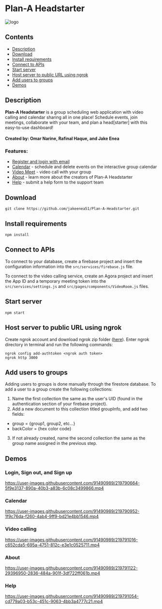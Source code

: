 # Plan-A Headstarter
![logo](https://user-images.githubusercontent.com/91490989/219719756-3a0e7247-13c6-4b8c-8073-bd2e38ea3611.png)

## Contents
- [Description](https://github.com/omar-narine/Plan-A-Headstarter#description)
- [Download](https://github.com/omar-narine/Plan-A-Headstarter#download)
- [Install requirements](https://github.com/omar-narine/Plan-A-Headstarter#install-requirements)
- [Connect to APIs](https://github.com/omar-narine/Plan-A-Headstarter#connect-to-apis)
- [Start server](https://github.com/omar-narine/Plan-A-Headstarter#start-server)
- [Host server to public URL using ngrok](https://github.com/omar-narine/Plan-A-Headstarter#host-server-to-public-url-using-ngrok)
- [Add users to groups](https://github.com/omar-narine/Plan-A-Headstarter#add-users-to-groups)
- [Demos](https://github.com/omar-narine/Plan-A-Headstarter#demos)

## Description

__Plan-A Headstarter__ is a group scheduling web application with video calling and calendar sharing all in one place! Schedule events, join meetings, collaborate with your team, and plan a head[starter] with this easy-to-use dashboard!

#### Created by: Omar Narine, Rafinal Haque, and Jake Enea

### Features:
- [Register and login with email](https://github.com/jakeenea51/Plan-A-Headstarter#login-sign-out-and-sign-up)
- [Calendar](https://github.com/jakeenea51/Plan-A-Headstarter#calendar) - schedule and delete events on the interactive group calendar
- [Video Meet](https://github.com/jakeenea51/Plan-A-Headstarter#video-calling) - video call with your group
- [About](https://github.com/jakeenea51/Plan-A-Headstarter#about) - learn more about the creators of Plan-A Headstarter
- [Help](https://github.com/jakeenea51/Plan-A-Headstarter#help) - submit a help form to the support team


## Download
```
git clone https://github.com/jakeenea51/Plan-A-Headstarter.git
```

## Install requirements
```
npm install
```

## Connect to APIs
To connect to your database, create a firebase project and insert the configuration information into the ```src/services/firebase.js``` file.

To connect to the video calling service, create an Agora project and insert the App ID and a temporary meeting token into the ```src/services/settings.js``` and ```src/pages/components/VideoRoom.js``` files.

## Start server
```
npm start
```

## Host server to public URL using ngrok
Create ngrok account and download ngrok zip folder ([here](https://ngrok.com/download)). Enter ngrok directory in terminal and run the following commands:
```
ngrok config add-authtoken <ngrok auth token>
ngrok http 3000
```

## Add users to groups
Adding users to groups is done manually through the firestore database. To add a user to a group create the following collections:
1. Name the first collection the same as the user's UID (found in the authentication section of your firebase project).
2. Add a new document to this collection titled groupInfo, and add two fields:
- group = {group1, group2, etc...}
- backColor = {hex color code}
3. If not already created, name the second collection the same as the group name assigned in the previous step.

## Demos
### Login, Sign out, and Sign up

https://user-images.githubusercontent.com/91490989/219790664-5f9e3137-890a-40b3-a83b-6c08c3499866.mp4



### Calendar

https://user-images.githubusercontent.com/91490989/219790952-1f9c76da-f260-4ab4-9ff9-bd21e4bb1546.mp4



### Video calling

https://user-images.githubusercontent.com/91490989/219791016-c652cda5-695a-4751-812c-e3e1c0525711.mp4



### About

https://user-images.githubusercontent.com/91490989/219791122-29396950-2836-484a-901f-3df722ff061b.mp4



### Help

https://user-images.githubusercontent.com/91490989/219791054-cd779a03-b53c-451c-9063-4bb3a4777c21.mp4
